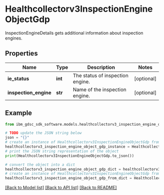 # Healthcollectorv3InspectionEngineObjectGdp

InspectionEngineDetails gets additional information about inspection engines.

## Properties

Name | Type | Description | Notes
------------ | ------------- | ------------- | -------------
**ie_status** | **int** | The status of inspection engine. | [optional] 
**inspection_engine** | **str** | Name of the inspection engine. | [optional] 

## Example

```python
from ibm_gdsc_sdk_software.models.healthcollectorv3_inspection_engine_object_gdp import Healthcollectorv3InspectionEngineObjectGdp

# TODO update the JSON string below
json = "{}"
# create an instance of Healthcollectorv3InspectionEngineObjectGdp from a JSON string
healthcollectorv3_inspection_engine_object_gdp_instance = Healthcollectorv3InspectionEngineObjectGdp.from_json(json)
# print the JSON string representation of the object
print(Healthcollectorv3InspectionEngineObjectGdp.to_json())

# convert the object into a dict
healthcollectorv3_inspection_engine_object_gdp_dict = healthcollectorv3_inspection_engine_object_gdp_instance.to_dict()
# create an instance of Healthcollectorv3InspectionEngineObjectGdp from a dict
healthcollectorv3_inspection_engine_object_gdp_from_dict = Healthcollectorv3InspectionEngineObjectGdp.from_dict(healthcollectorv3_inspection_engine_object_gdp_dict)
```
[[Back to Model list]](../README.md#documentation-for-models) [[Back to API list]](../README.md#documentation-for-api-endpoints) [[Back to README]](../README.md)


